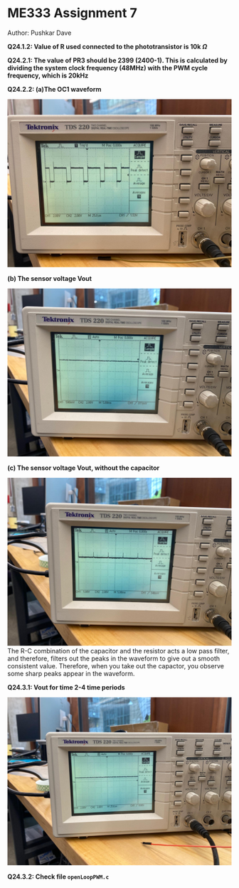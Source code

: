 # ME333 Assignment 7
Author: Pushkar Dave

**Q24.1.2: Value of R used connected to the phototransistor is 10k $\Omega$**

**Q24.2.1: The value of PR3 should be 2399 (2400-1). This is calculated by dividing the system clock frequency (48MHz) with the PWM cycle frequency, which is 20kHz**

**Q24.2.2: (a)The OC1 waveform**
<center><img src="imgs/OC1waveform.jpeg"></center>

**(b) The sensor voltage Vout**
<center><img src="imgs/filtered.jpeg"></center>

**(c) The sensor voltage Vout, without the capacitor**
<center><img src="imgs/unfiltered.jpeg"></center>
The R-C combination of the capacitor and the resistor acts a low pass filter, and therefore, filters out the peaks in the waveform to give out a smooth consistent value. Therefore, when you take out the capactor, you observe some sharp peaks appear in the waveform.

**Q24.3.1: Vout for time 2-4 time periods**
<center><img src="imgs/sqPWM.jpeg"></center>

**Q24.3.2: Check file `openLoopPWM.c`**
